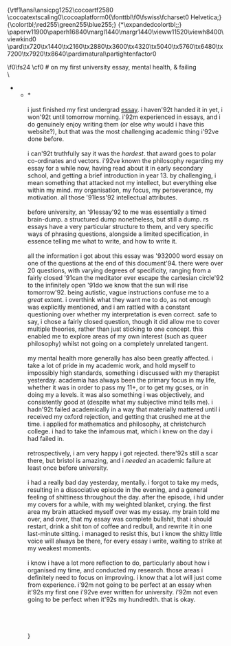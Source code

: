 {\rtf1\ansi\ansicpg1252\cocoartf2580
\cocoatextscaling0\cocoaplatform0{\fonttbl\f0\fswiss\fcharset0 Helvetica;}
{\colortbl;\red255\green255\blue255;}
{\*\expandedcolortbl;;}
\paperw11900\paperh16840\margl1440\margr1440\vieww11520\viewh8400\viewkind0
\pard\tx720\tx1440\tx2160\tx2880\tx3600\tx4320\tx5040\tx5760\tx6480\tx7200\tx7920\tx8640\pardirnatural\partightenfactor0

\f0\fs24 \cf0 # on my first university essay, mental health, & failing\
\
* * *\
\
i just finished my first undergrad [essay](). i haven\'92t handed it in yet, i won\'92t until tomorrow morning. i\'92m experienced in essays, and i do genuinely enjoy writing them (or else why would i have this website?), but that was the most challenging academic thing i\'92ve done before.\
\
i can\'92t truthfully say it was the *hardest*. that award goes to polar co-ordinates and vectors. i\'92ve known the philosophy regarding my essay for a while now, having read about it in early secondary school, and getting a brief introduction in year 13. by challenging, i mean something that attacked not my intellect, but everything else within my mind. my organisation, my focus, my perseverance, my motivation. all those \'91less\'92 intellectual attributes. \
\
before university, an \'91essay\'92 to me was essentially a timed brain-dump. a structured dump nonetheless, but still a dump. rs essays have a very particular structure to them, and very specific ways of phrasing questions, alongside a limited specification, in essence telling me what to write, and how to write it. \
\
all the information i got about this essay was \'932000 word essay on one of the questions at the end of this document\'94. there were over 20 questions, with varying degrees of specificity, ranging from a fairly closed \'91can the meditator ever escape the cartesian circle\'92 to the infinitely open \'91do we know that the sun will rise tomorrow\'92. being autistic, vague instructions confuse me to a *great* extent. i overthink what they want me to do, as not enough was explicitly mentioned, and i am rattled with a constant questioning over whether my interpretation is even correct. safe to say, i chose a fairly closed question, though it did allow me to cover multiple theories, rather than just sticking to one concept. this enabled me to explore areas of my own interest (such as queer philosophy) whilst not going on a completely unrelated tangent.\
\
my mental health more generally has also been greatly affected. i take a lot of pride in my academic work, and hold myself to impossibly high standards, something i discussed with my therapist yesterday. academia has always been the primary focus in my life, whether it was in order to pass my 11+, or to get my gcses, or in doing my a levels. it was also something i was objectively, and consistently good at (despite what my subjective mind tells me). i hadn\'92t failed academically in a way that materially mattered until i received my oxford rejection, and getting that crushed me at the time. i applied for mathematics and philosophy, at christchurch college. i had to take the infamous mat, which i knew on the day i had failed in. \
\
retrospectively, i am very happy i got rejected. there\'92s still a scar there, but bristol is amazing, and i *needed* an academic failure at least once before university. \
\
i had a really bad day yesterday, mentally. i forgot to take my meds, resulting in a dissociative episode in the evening, and a general feeling of shittiness throughout the day. after the episode, i hid under my covers for a while, with my weighted blanket, crying. the first area my brain attacked myself over was my essay. my brain told me over, and over, that my essay was complete bullshit, that i should restart, drink a shit ton of coffee and redbull, and rewrite it in one last-minute sitting. i managed to resist this, but i know the shitty little voice will always be there, for every essay i write, waiting to strike at my weakest moments. \
\
i know i have a lot more reflection to do, particularly about how i organised my time, and conducted my research. those areas i definitely need to focus on improving. i know that a lot will just come from experience. i\'92m not going to be perfect at an essay when it\'92s my first one i\'92ve ever written for university. i\'92m not even going to be perfect when it\'92s my hundredth. that is okay. \
\
\
\
\
}